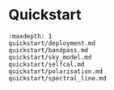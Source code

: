 # Quickstart

```{toctree}
:maxdepth: 1
quickstart/deployment.md
quickstart/bandpass.md
quickstart/sky_model.md
quickstart/selfcal.md
quickstart/polarisation.md
quickstart/spectral_line.md
```
